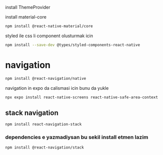 install ThemeProvider

install material-core

```.sh
npm install @react-native-material/core
```

styled ile css li component olusturmak icin

```.sh
npm install --save-dev @types/styled-components-react-native
```

# navigation

```.sh
npm install @react-navigation/native
```

navigation in expo da calismasi icin bunu da yukle

```.sh
npx expo install react-native-screens react-native-safe-area-context
```

## stack navigation

```.sh
npm install react-navigation-stack
```

### dependencies e yazmadiysan bu sekil install etmen lazim

```.sh
npm install @react-navigation/stack
```
